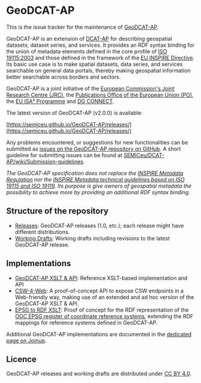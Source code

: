 # GeoDCAT-AP

This is the issue tracker for the maintenance of [GeoDCAT-AP](https://joinup.ec.europa.eu/solution/geodcat-application-profile-data-portals-europe).

GeoDCAT-AP is an extension of [DCAT-AP](https://joinup.ec.europa.eu/solution/dcat-application-profile-data-portals-europe) for describing geospatial datasets, dataset series, and services. It provides an RDF syntax binding for the union of metadata elements defined in the core profile of [ISO 19115:2003](https://www.iso.org/standard/26020.html) and those defined in the framework of the [EU INSPIRE Directive](https://inspire.ec.europa.eu/). Its basic use case is to make spatial datasets, data series, and services searchable on general data portals, thereby making geospatial information better searchable across borders and sectors.

GeoDCAT-AP is a joint initiative of the [European Commission's Joint Research Centre (JRC)](https://ec.europa.eu/jrc/), the [Publications Office of the European Union (PO)](https://publications.europa.eu/), the [EU ISA² Programme](https://ec.europa.eu/isa2/) and [DG CONNECT](https://ec.europa.eu/info/departments/communications-networks-content-and-technology).

The latest version of GeoDCAT-AP (v2.0.0) is available:

[https://semiceu.github.io/GeoDCAT-AP/releases/](https://semiceu.github.io/GeoDCAT-AP/releases/)

Any problems encountered, or suggestions for new functionalities can be submitted as [issues on the GeoDCAT-AP repository on GitHub](https://github.com/SEMICeu/GeoDCAT-AP/issues). A short guideline for submitting issues can be found at [SEMICeu/DCAT-AP/wiki/Submission-guidelines](https://github.com/SEMICeu/DCAT-AP/wiki/Submission-guidelines). 

*The GeoDCAT-AP specification does not replace the [INSPIRE Metadata Regulation](http://data.europa.eu/eli/reg/2008/1205) nor the [INSPIRE Metadata technical guidelines based on ISO 19115 and ISO 19119](https://inspire.ec.europa.eu/id/document/tg/metadata-iso19139). Its purpose is give owners of geospatial metadata the possibility to achieve more by providing an additional RDF syntax binding.*

## Structure of the repository

- [Releases](./releases/): GeoDCAT-AP releases (1.0, etc.); each release might have different distributions.
- [Working Drafts](./drafts/): Working drafts including revisions to the latest GeoDCAT-AP release.

## Implementations

- [GeoDCAT-AP XSLT & API](https://github.com/SEMICeu/iso-19139-to-dcat-ap): Reference XSLT-based implementation and API
- [CSW-4-Web](https://github.com/SEMICeu/csw-4-web): A proof-of-concept API to expose CSW endpoints in a Web-friendly way, making use of an extended and ad hoc version of the GeoDCAT-AP XSLT & API.
- [EPSG to RDF XSLT](https://github.com/SEMICeu/epsg-to-rdf): Proof of concept for the RDF representation of the [OGC EPSG register of coordinate reference systems](http://www.opengis.net/def/crs/EPSG/0/), extending the RDF mappings for reference systems defined in GeoDCAT-AP.

Additional GeoDCAT-AP implementations are documented in the [dedicated page on Joinup](https://joinup.ec.europa.eu/collection/semantic-interoperability-community-semic/solution/geodcat-application-profile-data-portals-europe/document/geodcat-ap-implementations).

## Licence

GeoDCAT-AP releases and working drafts are distributed under [CC BY 4.0](https://creativecommons.org/licenses/by/4.0/).

